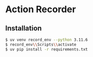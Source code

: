 # Action Recorder

## Installation

```bash
$ uv venv record_env --python 3.11.6
$ record_env\\Scripts\\activate
$ uv pip install -r requirements.txt
```

